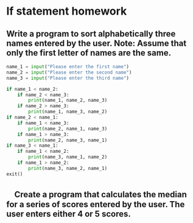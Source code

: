 # If statement homework
## Write a program to sort alphabetically three names entered by the user. Note: Assume that only the first letter of names are the same. 

```.py
name_1 = input("Please enter the first name")
name_2 = input("Please enter the second name")
name_3 = input("Please enter the third name")

if name_1 < name_2:
    if name_2 < name_3:
        print(name_1, name_2, name_3)
    if name_2 > name_3:
        print(name_1, name_3, name_2)
if name_2 < name_1:
    if name_1 < name_3:
        print(name_2, name_1, name_3)
    if name_1 > name_3:
        print(name_2, name_3, name_1)
if name_3 < name_1:
    if name_1 < name_2:
        print(name_3, name_1, name_2)
    if name_1 > name_2:
        print(name_3, name_2, name_1)
exit()
```

## 　Create a program that calculates the median for a series of scores entered by the user. The user enters either 4 or 5 scores.
